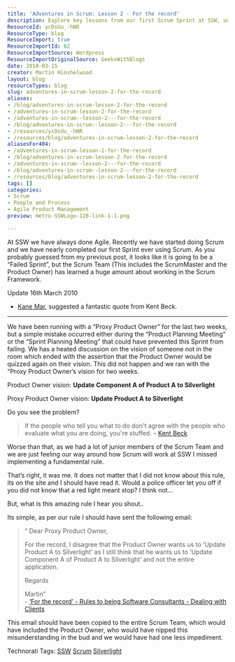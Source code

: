 ```yaml
---
title: 'Adventures in Scrum: Lesson 2 - For the record'
description: Explore key lessons from our first Scrum Sprint at SSW, uncovering the importance of clear communication and alignment in Agile practices. Join the journey!
ResourceId: ycDsUu_-hNR
ResourceType: blog
ResourceImport: true
ResourceImportId: 62
ResourceImportSource: Wordpress
ResourceImportOriginalSource: GeeksWithBlogs
date: 2010-03-15
creator: Martin Hinshelwood
layout: blog
resourceTypes: blog
slug: adventures-in-scrum-lesson-2-for-the-record
aliases:
- /blog/adventures-in-scrum-lesson-2-for-the-record
- /adventures-in-scrum-lesson-2-for-the-record
- /adventures-in-scrum--lesson-2---for-the-record
- /blog/adventures-in-scrum--lesson-2---for-the-record
- /resources/ycDsUu_-hNR
- /resources/blog/adventures-in-scrum-lesson-2-for-the-record
aliasesFor404:
- /adventures-in-scrum-lesson-2-for-the-record
- /blog/adventures-in-scrum-lesson-2-for-the-record
- /adventures-in-scrum--lesson-2---for-the-record
- /blog/adventures-in-scrum--lesson-2---for-the-record
- /resources/blog/adventures-in-scrum-lesson-2-for-the-record
tags: []
categories:
- Scrum
- People and Process
- Agile Product Management
preview: metro-SSWLogo-128-link-1-1.png

---
```

At SSW we have always done Agile. Recently we have started doing Scrum and we have nearly completed our first Sprint ever using Scrum. As you probably guessed from my previous post, it looks like it is going to be a “Failed Sprint”, but the Scrum Team (This includes the ScrumMaster and the Product Owner) has learned a huge amount about working in the Scrum Framework.

Update 16th March 2010

- [Kane Mar](http://kanemar.com/), suggested a fantastic quote from Kent Beck.

---

We have been running with a “Proxy Product Owner” for the last two weeks, but a simple mistake occurred either during the “Product Planning Meeting” or the “Sprint Planning Meeting” that could have prevented this Sprint from failing. We has a heated discussion on the vision of someone not in the room which ended with the assertion that the Product Owner would be quizzed again on their vision. This did not happen and we ran with the “Proxy Product Owner’s vision for two weeks.

Product Owner vision: **Update Component A of Product A to Silverlight**

Proxy Product Owner vision: **Update Product A to Silverlight**

Do you see the problem?

> If the people who tell you what to do don't agree with the people who evaluate what you are doing, you're stuffed. – [Kent Beck](http://c2.com/wiki?KentBeck)

Worse than that, as we had a lot of junior members of the Scrum Team and we are just feeling our way around how Scrum will work at SSW I missed implementing a fundamental rule.

That’s right, it was me. It does not matter that I did not know about this rule, its on the site and I should have read it. Would a police officer let you off if you did not know that a red light meant stop? I think not…

But, what is this amazing rule I hear you shout..

Its simple, as per our rule I should have sent the following email:

> “ Dear Proxy Product Owner,
>
> For the record, I disagree that the Product Owner wants us to ‘Update Product A to Silverlight’ as I still think that he wants us to ‘Update Component A of Product A to Silverlight’ and not the entire application.
>
> Regards
>
> Martin”  
> \- [‘For the record’ - Rules to being Software Consultants - Dealing with Clients](http://www.ssw.com.au/ssw/Standards/Rules/RulesToBeingSoftwareConsultantsDealingWithClients.aspx#RecordDisagree)

This email should have been copied to the entire Scrum Team, which would have included the Product Owner, who would have nipped this misunderstanding in the bud and we would have had one less impediment.

Technorati Tags: [SSW](http://technorati.com/tags/SSW) [Scrum](http://technorati.com/tags/Scrum) [Silverlight](http://technorati.com/tags/Silverlight)

